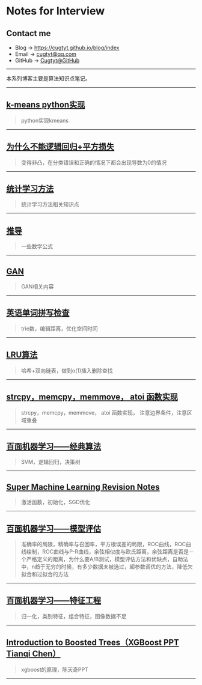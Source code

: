 # **Notes for Interview**

## Contact me

* Blog -> <https://cugtyt.github.io/blog/index>
* Email -> <cugtyt@qq.com>
* GitHub -> [Cugtyt@GitHub](https://github.com/Cugtyt)

---

本系列博客主要是算法知识点笔记。

---

## [**k-means python实现**](https://cugtyt.github.io/blog/intv/200825)

> python实现kmeans

---

## [**为什么不能逻辑回归+平方损失**](https://cugtyt.github.io/blog/intv/200404)

> 变得非凸，在分类错误和正确的情况下都会出现导数为0的情况

---

## [**统计学习方法**](https://cugtyt.github.io/blog/intv/200314)

> 统计学习方法相关知识点

---

## [**推导**](https://cugtyt.github.io/blog/intv/200223)

> 一些数学公式

---

## [**GAN**](https://cugtyt.github.io/blog/intv/200222)

> GAN相关内容

---

## [**英语单词拼写检查**](https://cugtyt.github.io/blog/intv/200115)

> trie数，编辑距离，优化空间时间

---

## [**LRU算法**](https://cugtyt.github.io/blog/intv/191112)

> 哈希+双向链表，做到o(1)插入删除查找

---

## [**strcpy，memcpy，memmove， atoi 函数实现**](https://cugtyt.github.io/blog/intv/191111)

> strcpy，memcpy，memmove， atoi 函数实现， 注意边界条件，注意区域重叠

---

## [**百面机器学习——经典算法**](https://cugtyt.github.io/blog/intv/190924)

> SVM，逻辑回归，决策树

---

## [**Super Machine Learning Revision Notes**](https://cugtyt.github.io/blog/intv/190923)

> 激活函数，初始化，SGD优化

---

## [**百面机器学习——模型评估**](https://cugtyt.github.io/blog/intv/190919)

> 准确率的局限，精确率与召回率，平方根误差的局限，ROC曲线，ROC曲线绘制，ROC曲线与P-R曲线，余弦相似度与欧氏距离，余弦距离是否是－个严格定义的距离，为什么要A/B测试，模型评估方法和优缺点，自助法中，n趋于无穷的时候，有多少数据未被选过，超参数调优的方法，降低欠拟合和过拟合的方法

---

## [**百面机器学习——特征工程**](https://cugtyt.github.io/blog/intv/190918)

> 归一化，类别特征，组合特征，图像数据不足

---

## [**Introduction to Boosted Trees（XGBoost PPT Tianqi Chen）**](https://cugtyt.github.io/blog/intv/190811)

> xgboost的原理，陈天奇PPT

---
